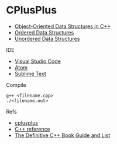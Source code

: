 # CPlusPlus

* [Object-Oriented Data Structures in C++](https://www.coursera.org/learn/cs-fundamentals-1/home/welcome)
* [Ordered Data Structures](https://www.coursera.org/learn/cs-fundamentals-2/home/welcome)
* [Unordered Data Structures](https://www.coursera.org/learn/cs-fundamentals-3/home/welcome)

IDE
* [Visual Studio Code](https://code.visualstudio.com/)
* [Atom](https://atom.io/)
* [Sublime Text](https://www.sublimetext.com/)

Compile

```
g++ <filename.cpp>
./<filename.out>
```

Refs

* [cplusplus](http://www.cplusplus.com/)
* [C++ reference](https://en.cppreference.com/w/)
* [The Definitive C++ Book Guide and List](https://stackoverflow.com/questions/388242/the-definitive-c-book-guide-and-list)
